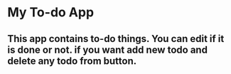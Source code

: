 # My To-do App 

## This app contains to-do things. You can edit if it is done or not. if you want add new todo and delete any todo from button.